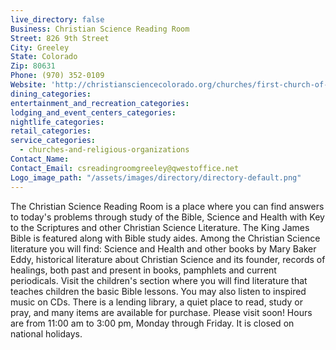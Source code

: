 ```yaml
---
live_directory: false
Business: Christian Science Reading Room
Street: 826 9th Street
City: Greeley
State: Colorado
Zip: 80631
Phone: (970) 352-0109
Website: 'http://christiansciencecolorado.org/churches/first-church-of-christ-scientist-greeley/'
dining_categories:
entertainment_and_recreation_categories:
lodging_and_event_centers_categories:
nightlife_categories:
retail_categories:
service_categories:
  - churches-and-religious-organizations
Contact_Name:
Contact_Email: csreadingroomgreeley@qwestoffice.net
Logo_image_path: "/assets/images/directory/directory-default.png"
---
```



The Christian Science Reading Room is a place where you can find answers to today's problems through study of the Bible, Science and Health with Key to the Scriptures and other Christian Science Literature. The King James Bible is featured along with Bible study aides. Among the Christian Science literature you will find: Science and Health and other books by Mary Baker Eddy, historical literature about Christian Science and its founder, records of healings, both past and present in books, pamphlets and current periodicals. Visit the children's section where you will find literature that teaches children the basic Bible lessons. You may also listen to inspired music on CDs. There is a lending library, a quiet place to read, study or pray, and many items are available for purchase. Please visit soon! Hours are from 11:00 am to 3:00 pm, Monday through Friday. It is closed on national holidays.
